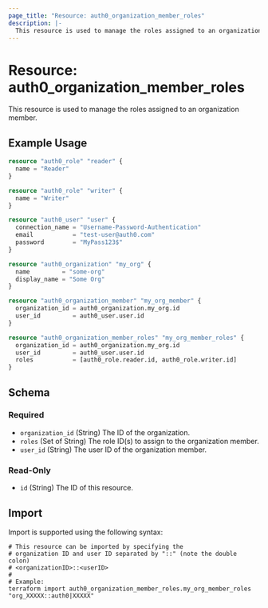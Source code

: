 ```yaml
---
page_title: "Resource: auth0_organization_member_roles"
description: |-
  This resource is used to manage the roles assigned to an organization member.
---
```


# Resource: auth0_organization_member_roles

This resource is used to manage the roles assigned to an organization member.

## Example Usage

```terraform
resource "auth0_role" "reader" {
  name = "Reader"
}

resource "auth0_role" "writer" {
  name = "Writer"
}

resource "auth0_user" "user" {
  connection_name = "Username-Password-Authentication"
  email           = "test-user@auth0.com"
  password        = "MyPass123$"
}

resource "auth0_organization" "my_org" {
  name         = "some-org"
  display_name = "Some Org"
}

resource "auth0_organization_member" "my_org_member" {
  organization_id = auth0_organization.my_org.id
  user_id         = auth0_user.user.id
}

resource "auth0_organization_member_roles" "my_org_member_roles" {
  organization_id = auth0_organization.my_org.id
  user_id         = auth0_user.user.id
  roles           = [auth0_role.reader.id, auth0_role.writer.id]
}
```

<!-- schema generated by tfplugindocs -->
## Schema

### Required

- `organization_id` (String) The ID of the organization.
- `roles` (Set of String) The role ID(s) to assign to the organization member.
- `user_id` (String) The user ID of the organization member.

### Read-Only

- `id` (String) The ID of this resource.

## Import

Import is supported using the following syntax:

```shell
# This resource can be imported by specifying the
# organization ID and user ID separated by "::" (note the double colon)
# <organizationID>::<userID>
#
# Example:
terraform import auth0_organization_member_roles.my_org_member_roles "org_XXXXX::auth0|XXXXX"
```

